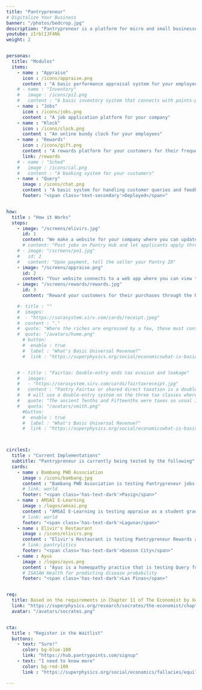 ```yaml
---
title: "Pantrypreneur"
# Digitalize Your Business
banner: "/photos/bedcrop.jpg"
description: "Pantrypreneur is a platform for micro and small businesses for digitalizing common business tasks"
youtube: zIrblIJF4Nk
weight: 2


personas:
  title: "Modules"
  items:
    - name : "Appraise"
      icon : /icons/appraise.png
      content : "A basic performance appraisal system for your employees"
    # - name : "Inventory"
    #   image : /icons/pi2.png
    #   content : "A basic inventory system that connects with points-payments"
    - name : "Jobs"
      icom : /icons/jobs.png
      content : "A job application platform for your company"
    - name : "Klock"
      icon : /icons/clock.png
      content : "An online bundy clock for your employees"
    - name : "Rewards"
      icon : /icons/gift.png
      content : "A rewards platform for your customers for their frequent purchases"
      link: /rewards
    # - name : "Sched"
    #   image : /icons/cal.png
    #   content : "A booking system for your customers"
    - name : "Query"
      image : /icons/chat.png
      content : "A basic system for handling customer queries and feedback"
      footer: "<span class='text-secondary'>Deployed</span>"


how:
  title : "How it Works"
  steps:
    - image: "/screens/elivirs.jpg"
      id: 1
      content: "We make a website for your company where you can update the details by yourself via Github. The website allows customers to enter their queries"  
      # content: "Post jobs on Pantry Hub and let applicants apply through your Pantrypreneur Job Module"  
    # - image: "/screens/po1.jpg"
    #   id: 2
    #   content: "Upon payment, tell the seller your Pantry ID"  
    - image: "/screens/appraise.png"
      id: 2
      content: "Your website connects to a web app where you can view the customer queries or orders. The web app allows you to record staff attendance using a Klock Module, as well as to appraise them through an Appraise Module"
    - image: "/screens/rewards/rewards.jpg"
      id: 3
      content: "Reward your customers for their purchases through the Rewards Module"

    #- title : ""
    #  images:
    #  - "https://sorasystem.sirv.com/cards/receipt.jpeg"
    #  content : "."
    #  quote: "Where the riches are engrossed by a few, these must contribute very largely to the supplying of the public necessities. But when the riches are dispersed among multitudes, the burden feels light on every shoulder.<br> <cite>- David Hume</cite>"
    #  quota: "/avatars/hume.png"         
      # button:
      #  enable : true
      #  label : "What's Basic Universal Revenue?"
      #  link : "https://superphysics.org/social/economicswhat-is-basic-universal-revenue/"


    # - title : "Fairtax: Double-entry ends tax evasion and leakage"
    #   images:
    #   - "https://sorasystem.sirv.com/cards/fairtaxreceipt.jpg"
    #   content : "Pantry Fairtax or shared direct taxation is a double entry tax system where each tax is split between the buyer and the seller. The seller's payments for each transaction must match the buyers"
    #   # will use a double-entry system on the three tax classes where the interest of the buyers, renters, and employees checks the interest of the sellers, landlords, and employers, and the public interest of the government checks the combined interest of the two parties, who then check the government through elections. The simplicity of the system empowers everyone to check each other!
    #   quote: "The ancient Tenths and Fifteenths were taxes so usual in England. They were taxes of the same kind as the taille.<br> <cite>- Adam Smith</cite>"
    #   quota: "/avatars/smith.png"         
      #button:
      #  enable : true
      #  label : "What's Basic Universal Revenue?"
      #  link : "https://superphysics.org/social/economicswhat-is-basic-universal-revenue/" 



circles1:
  title : "Current Implementations"
  subtitle: "Pantrypreneur is currently being tested by the following"
  cards:
    - name : Bambang PWD Association
      image : /icons/bambang.jpg
      content : "Bambang PWD Association is testing Pantrypreneur jobs to get jobs for disabled people"
      # link: world
      footer: "<span class='has-text-dark'>Pasig</span>"
    - name : AMSAI E-Learning
      image : /logos/amsai.png
      content : "AMSAI E-Learning is testing appraise as a student grading system"
      # link: world
      footer: "<span class='has-text-dark'>Laguna</span>"
    - name : Elivir's Restaurant
      image : /icons/elivirs.png
      content : "Elivir's Restaurant is testing Pantrypreneur Rewards as a Loyalty system"
      # link: pantrylitics
      footer: "<span class='has-text-dark'>Quezon City</span>"      
    - name : Ayus
      image : /logos/ayus.png
      content : "Ayus is a homeopathy practice that is testing Query for customer queries"
      # ISAIAH Health for predicting disease probability
      footer: "<span class='has-text-dark'>Las Pinas</span>"


req:
  title: Based on the requirements in Chapter 11 of The Economist by Xenophon
  link: "https://superphysics.org/research/socrates/the-economist/chapter-11"
  avatar: "/avatars/socrates.png"


cta:
  title : "Register in the Waitlist"
  buttons:
    - text: "Sure!"
      color: bg-blue-100
      link: "https://hub.pantrypoints.com/signup"
    - text: "I need to know more"
      color: bg-red-100    
      link : "https://superphysics.org/social/economics/fallacies/equilibrium-fallacy"

---
```

